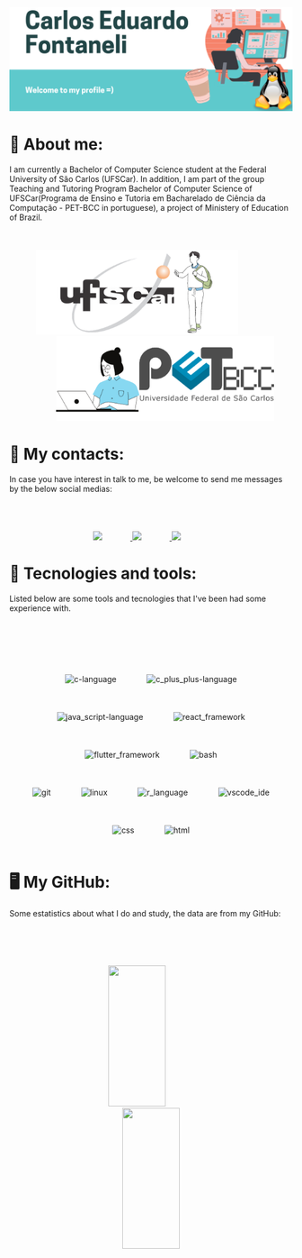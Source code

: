 <img alt="introduction" style="margin-right: 50px" src="./imgs/Carlos_Eduardo_Fontaneli_en.png"/>

# 👨 About me:

I am currently a Bachelor of Computer Science student at the Federal University of São Carlos (UFSCar). In addition, I am part of the group Teaching and Tutoring Program Bachelor of Computer Science of UFSCar(Programa de Ensino e Tutoria em Bacharelado de Ciência da Computação - PET-BCC in portuguese), a project of Ministery of Education of Brazil.

<div align="center" style="margin-top: 50px">
  <a href="https://www.ufscar.br/" target="_blank">
    <img alt="stduy" height="150" style="margin-right: 50px" src="./imgs/student.png"/>
  </a>
  <a href="https://petbcc.ufscar.br/" target="_blank">
    <img alt="pet_bcc" height="150" style="margin-left: 50px" src="./imgs/pet_bcc.png"/>
  </a>
</div>

# 📱 My contacts:

In case you have interest in talk to me, be welcome to send me messages by the below social medias:

<div align="center" style="margin-top: 50px"> 
  <br>
  <a href="https://www.instagram.com/fontanelicarlos/" target="_blank">
    <img src="https://img.shields.io/badge/-Instagram-%23E4405F?style=for-the-badge&logo=instagram&logoColor=white" target="_blank" style="margin-right: 50px" height="50px" >
  </a>
  <a href = "mailto:contatocarlosfontaneli84@gmail.com">
    <img src="https://img.shields.io/badge/-Gmail-%23333?style=for-the-badge&logo=gmail&logoColor=white" target="_blank" style="margin-right: 50px" height="50px">
  </a>
  <a href="https://www.linkedin.com/in/carlos-eduardo-fontaneli-b331a8417/" target="_blank" height="50px">
    <img src="https://img.shields.io/badge/-LinkedIn-%230077B5?style=for-the-badge&logo=linkedin&logoColor=white" target="_blank" style="margin-right: 50px" height="50px">
  </a> 
  <br>
</div>

# 🧰 Tecnologies and tools:

Listed below are some tools and tecnologies that I've been had some experience with.

<div align="center" style="margin-top: 50px">
  <br><br>
  <img alt="c-language" height="84" src="https://cdn.jsdelivr.net/gh/devicons/devicon/icons/c/c-plain.svg" style="padding: 25px"/>
  <img alt="c_plus_plus-language" height="84" src="https://cdn.jsdelivr.net/gh/devicons/devicon/icons/cplusplus/cplusplus-plain.svg" style="padding: 25px"/>
  <img alt="java_script-language" height="84" src="https://cdn.jsdelivr.net/gh/devicons/devicon/icons/javascript/javascript-plain.svg" style="padding: 25px"/>
  <img alt="react_framework" height="84" src="https://cdn.jsdelivr.net/gh/devicons/devicon/icons/react/react-original-wordmark.svg" style="padding: 25px"/>
  <img alt="flutter_framework" height="84" src="https://cdn.jsdelivr.net/gh/devicons/devicon/icons/flutter/flutter-plain.svg" style="padding: 25px"/>
  <img alt="bash" height="84" src="https://cdn.jsdelivr.net/gh/devicons/devicon/icons/bash/bash-original.svg" style="padding: 25px"/>
  <br>
  <img alt="git" height="84" src="https://cdn.jsdelivr.net/gh/devicons/devicon/icons/git/git-original-wordmark.svg" style="padding: 25px"/>
  <img alt="linux" height="84" src="https://cdn.jsdelivr.net/gh/devicons/devicon/icons/linux/linux-plain.svg" style="padding: 25px"/>
  <img alt="r_language" height="84" src="https://cdn.jsdelivr.net/gh/devicons/devicon/icons/r/r-plain.svg"style="padding: 25px" />
  <img alt="vscode_ide" height="84" src="https://cdn.jsdelivr.net/gh/devicons/devicon/icons/vscode/vscode-original.svg" style="padding: 25px"/>
  <img alt="css" height="84" src="https://cdn.jsdelivr.net/gh/devicons/devicon/icons/css3/css3-plain-wordmark.svg" style="padding: 25px"/>
  <img alt="html" height="84" src="https://cdn.jsdelivr.net/gh/devicons/devicon/icons/html5/html5-plain-wordmark.svg" style="padding: 25px"/>
</div>

# 🖥️ My GitHub:

Some estatistics about what I do and study, the data are from my GitHub:

<div align="center" style="margin-top: 50px">
  <br><br>
  <a href="https://github.com/CarlosFontaneli">
  <img height="250px" width="45%" style="margin-right: 50px" src="https://github-readme-stats.vercel.app/api?username=CarlosFontaneli&show_icons=true&theme=great-gatsby&include_all_commits=true&count_private=true"/>
  <img height="250px" width="45%" src="https://github-readme-stats.vercel.app/api/top-langs/?username=CarlosFontaneli&layout=compact&langs_count=5&theme=great-gatsby"/>
</div>
